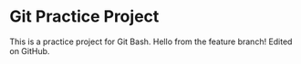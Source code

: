 # Git Practice Project
This is a practice project for Git Bash.
Hello from the feature branch!
Edited on GitHub.
